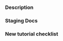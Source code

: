 ### Description

<!-- https://github.com/confluentinc/kafka-tutorials/issues/GH_ISSUE_NUMBER -->

### Staging Docs

<!-- http://kafka-tutorials-staging.s3-website-us-west-2.amazonaws.com/BRANCH_NAME/ -->
<!-- http://kafka-tutorials-staging.s3-website-us-west-2.amazonaws.com/BRANCH_NAME/KT_PATH -->

### New tutorial checklist

<!-- - [ ] Add a `Short Answer` (if relevant) -->
<!-- - [ ] Implement good test cases (if relevant) -->
<!-- - [ ] Validate hyperlinks -->
<!-- - [ ] Spell check (e.g. using `aspell`) -->
<!-- - [ ] Full code validated in Confluent Cloud -->
<!-- - [ ] SQL style/syntax consistent to existing recipes -->
<!-- - [ ] Validate presentation with `bundle exec jekyll serve --livereload` -->
<!-- - [ ] Tutorial added to appropriate `index.html` or `use-case.html` file -->
<!-- - [ ] Source connector's auto topic naming convention works with the ksqlDB app values for `KAFKA_TOPIC` (if relevant) -->

